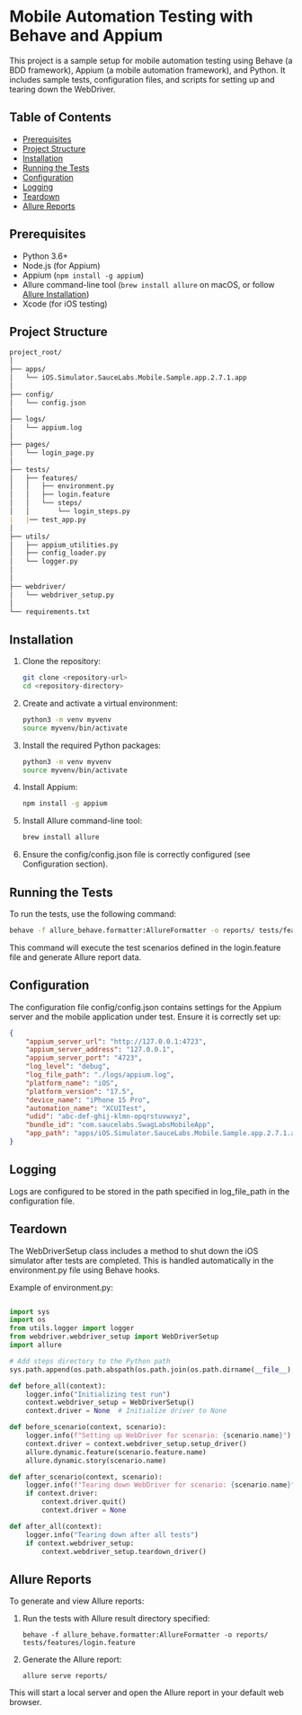 # Mobile Automation Testing with Behave and Appium

This project is a sample setup for mobile automation testing using Behave (a BDD framework), Appium (a mobile automation framework), and Python. It includes sample tests, configuration files, and scripts for setting up and tearing down the WebDriver.

## Table of Contents

- [Prerequisites](#prerequisites)
- [Project Structure](#project-structure)
- [Installation](#installation)
- [Running the Tests](#running-the-tests)
- [Configuration](#configuration)
- [Logging](#logging)
- [Teardown](#teardown)
- [Allure Reports](#allure-reports)

## Prerequisites

- Python 3.6+
- Node.js (for Appium)
- Appium (`npm install -g appium`)
- Allure command-line tool (`brew install allure` on macOS, or follow [Allure Installation](https://docs.qameta.io/allure/#_installing_a_commandline))
- Xcode (for iOS testing)

## Project Structure

```markdown
project_root/
│
├── apps/
│   └── iOS.Simulator.SauceLabs.Mobile.Sample.app.2.7.1.app
│
├── config/
│   └── config.json
│
├── logs/
│   └── appium.log
│
├── pages/
│   └── login_page.py
│
├── tests/
│   ├── features/
│   │   ├── environment.py
│   │   ├── login.feature
│   │   └── steps/
│   │       └── login_steps.py
|   |── test_app.py   
│
├── utils/
│   ├── appium_utilities.py
│   ├── config_loader.py
│   └── logger.py
│   
│
├── webdriver/
│   └── webdriver_setup.py
│
└── requirements.txt
```

## Installation

1. Clone the repository:
    ```sh
    git clone <repository-url>
    cd <repository-directory>
    ```

2. Create and activate a virtual environment:
    ```sh
    python3 -m venv myvenv
    source myvenv/bin/activate
    ```

3. Install the required Python packages:
    ```sh
    python3 -m venv myvenv
    source myvenv/bin/activate
    ```

4. Install Appium:
    ```sh
    npm install -g appium
    ```

5. Install Allure command-line tool:
    ```sh
    brew install allure
    ```

6. Ensure the config/config.json file is correctly configured (see Configuration section).

## Running the Tests

To run the tests, use the following command:
```sh
behave -f allure_behave.formatter:AllureFormatter -o reports/ tests/features/login.feature
```
This command will execute the test scenarios defined in the login.feature file and generate Allure report data.

## Configuration
The configuration file config/config.json contains settings for the Appium server and the mobile application under test. Ensure it is correctly set up:
```json
{
    "appium_server_url": "http://127.0.0.1:4723",
    "appium_server_address": "127.0.0.1",
    "appium_server_port": "4723",
    "log_level": "debug",
    "log_file_path": "./logs/appium.log",
    "platform_name": "iOS",
    "platform_version": "17.5",
    "device_name": "iPhone 15 Pro",
    "automation_name": "XCUITest",
    "udid": "abc-def-ghij-klmn-opqrstuvwxyz",
    "bundle_id": "com.saucelabs.SwagLabsMobileApp",
    "app_path": "apps/iOS.Simulator.SauceLabs.Mobile.Sample.app.2.7.1.app"
}
```
## Logging
Logs are configured to be stored in the path specified in log_file_path in the configuration file. 

## Teardown
The WebDriverSetup class includes a method to shut down the iOS simulator after tests are completed. This is handled automatically in the environment.py file using Behave hooks.

Example of environment.py:
```python

import sys
import os
from utils.logger import logger
from webdriver.webdriver_setup import WebDriverSetup
import allure

# Add steps directory to the Python path
sys.path.append(os.path.abspath(os.path.join(os.path.dirname(__file__), 'steps')))

def before_all(context):
    logger.info("Initializing test run")
    context.webdriver_setup = WebDriverSetup()
    context.driver = None  # Initialize driver to None

def before_scenario(context, scenario):
    logger.info(f"Setting up WebDriver for scenario: {scenario.name}")
    context.driver = context.webdriver_setup.setup_driver()
    allure.dynamic.feature(scenario.feature.name)
    allure.dynamic.story(scenario.name)

def after_scenario(context, scenario):
    logger.info(f"Tearing down WebDriver for scenario: {scenario.name}")
    if context.driver:
        context.driver.quit()
        context.driver = None

def after_all(context):
    logger.info("Tearing down after all tests")
    if context.webdriver_setup:
        context.webdriver_setup.teardown_driver()


```

## Allure Reports

To generate and view Allure reports:

1. Run the tests with Allure result directory specified:

    ```shell
    behave -f allure_behave.formatter:AllureFormatter -o reports/ tests/features/login.feature
    ```
2. Generate the Allure report:
    ```shell
    allure serve reports/
    ```
This will start a local server and open the Allure report in your default web browser.


